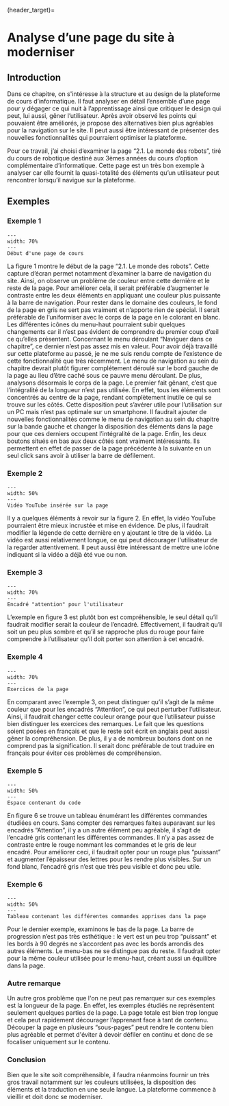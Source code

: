 (header_target)=

# Analyse d’une page du site à moderniser

## Introduction
Dans ce chapitre, on s'intéresse à la structure et au design de la plateforme de cours d’informatique. Il faut analyser en détail l’ensemble d’une page pour y dégager ce qui nuit à l’apprentissage ainsi que critiquer le design qui peut, lui aussi, gêner l’utilisateur. Après avoir observé les points qui pouvaient être améliorés, je propose des alternatives bien plus agréables pour la navigation sur le site. Il peut aussi être intéressant de présenter des nouvelles fonctionnalités qui pourraient optimiser la plateforme. 

Pour ce travail, j’ai choisi d’examiner la page “2.1. Le monde des robots”, tiré du cours de robotique destiné aux 3èmes années du cours d’option complémentaire d’informatique. Cette page est un très bon exemple à analyser car elle fournit la quasi-totalité des éléments qu’un utilisateur peut rencontrer lorsqu’il navigue sur la plateforme.


## Exemples

### Exemple 1
```{figure} images/capture_1.png
---
width: 70%
---
Début d'une page de cours
```

La figure 1 montre le début de la page “2.1. Le monde des robots”. Cette capture d’écran permet notamment d’examiner la barre de navigation du site. Ainsi, on observe un problème de couleur entre cette dernière et le reste de la page. Pour améliorer cela, il serait préférable d’augmenter le contraste entre les deux éléments en appliquant une couleur plus puissante à la barre de navigation. Pour rester dans le domaine des couleurs, le fond de la page en gris ne sert pas vraiment et n’apporte rien de spécial. Il serait préférable de l’uniformiser avec le corps de la page en le colorant en blanc. Les différentes icônes du menu-haut pourraient subir quelques changements car il n’est pas évident de comprendre du premier coup d’œil ce qu’elles présentent. Concernant le menu déroulant “Naviguer dans ce chapitre”, ce dernier n’est pas assez mis en valeur. Pour avoir déjà travaillé sur cette plateforme au passé, je ne me suis rendu compte de l’existence de cette fonctionnalité que très récemment. Le menu de navigation au sein du chapitre devrait plutôt figurer complétement déroulé sur le bord gauche de la page au lieu d’être caché sous ce pauvre menu déroulant. De plus, analysons désormais le corps de la page. Le premier fait gênant, c’est que l’intégralité de la longueur n’est pas utilisée. En effet, tous les éléments sont concentrés au centre de la page, rendant complètement inutile ce qui se trouve sur les côtés. Cette disposition peut s’avérer utile pour l’utilisation sur un PC mais n’est pas optimale sur un smartphone. Il faudrait ajouter de nouvelles fonctionnalités comme le menu de navigation au sein du chapitre sur la bande gauche et changer la disposition des éléments dans la page pour que ces derniers occupent l’intégralité de la page. Enfin, les deux boutons situés en bas aux deux côtés sont vraiment intéressants. Ils permettent en effet de passer de la page précédente à la suivante en un seul click sans avoir à utiliser la barre de défilement. 

### Exemple 2
```{figure} images/capture_2.png
---
width: 50%
---
Vidéo YouTube insérée sur la page
```

Il y a quelques éléments à revoir sur la figure 2. En effet, la vidéo YouTube pourraient être mieux incrustée et mise en évidence. De plus, il faudrait modifier la légende de cette dernière en y ajoutant le titre de la vidéo. La vidéo est aussi relativement longue, ce qui peut décourager l'utilisateur de la regarder attentivement. Il peut aussi être intéressant de mettre une icône indiquant si la vidéo a déjà été vue ou non. 

### Exemple 3
```{figure} images/capture_4.png
---
width: 70%
---
Encadré "attention" pour l'utilisateur
```

L’exemple en figure 3 est plutôt bon est compréhensible, le seul détail qu’il faudrait modifier serait la couleur de l’encadré. Effectivement, il faudrait qu’il soit un peu plus sombre et qu’il se rapproche plus du rouge pour faire comprendre à l’utilisateur qu’il doit porter son attention à cet encadré. 

### Exemple 4
```{figure} images/capture_5.png
---
width: 70%
---
Exercices de la page
```

En comparant avec l’exemple 3, on peut distinguer qu’il s’agit de la même couleur que pour les encadrés “Attention”, ce qui peut perturber l’utilisateur. Ainsi, il faudrait changer cette couleur orange pour que l’utilisateur puisse bien distinguer les exercices des remarques. Le fait que les questions soient posées en français et que le reste soit écrit en anglais peut aussi gêner la compréhension. De plus, il y a de nombreux boutons dont on ne comprend pas la signification. Il serait donc préférable de tout traduire en français pour éviter ces problèmes de compréhension. 

### Exemple 5
```{figure} images/capture_6.png
---
width: 50%
---
Espace contenant du code
```

En figure 6 se trouve un tableau énumérant les différentes commandes étudiées en cours. Sans compter des remarques faites auparavant sur les encadrés “Attention”, il y a un autre élément peu agréable, il s’agit de l’encadré gris contenant les différentes commandes. Il n’y a pas assez de contraste entre le rouge nommant les commandes et le gris de leur encadré. Pour améliorer ceci, il faudrait opter pour un rouge plus “puissant” et augmenter l’épaisseur des lettres pour les rendre plus visibles. Sur un fond blanc, l’encadré gris n’est que très peu visible et donc peu utile. 

### Exemple 6
```{figure} images/capture_7.png
---
width: 50%
---
Tableau contenant les différentes commandes apprises dans la page
```

Pour le dernier exemple, examinons le bas de la page. La barre de progression n’est pas très esthétique : le vert est un peu trop “puissant” et les bords à 90 degrés ne s’accordent pas avec les bords arrondis des autres éléments. Le menu-bas ne se distingue pas du reste. Il faudrait opter pour la même couleur utilisée pour le menu-haut, créant aussi un équilibre dans la page.

### Autre remarque
Un autre gros problème que l'on ne peut pas remarquer sur ces exemples est la longueur de la page. En effet, les exemples étudiés ne représentent seulement quelques parties de la page. La page totale est bien trop longue et cela peut rapidement décourager l’apprenant face à tant de contenu. Découper la page en plusieurs “sous-pages” peut rendre le contenu bien plus agréable et permet d'éviter à devoir défiler en continu et donc de se focaliser uniquement sur le contenu. 

### Conclusion
Bien que le site soit compréhensible, il faudra néanmoins fournir un très gros travail notamment sur les couleurs utilisées, la disposition des éléments et la traduction en une seule langue. La plateforme commence à vieillir et doit donc se moderniser.